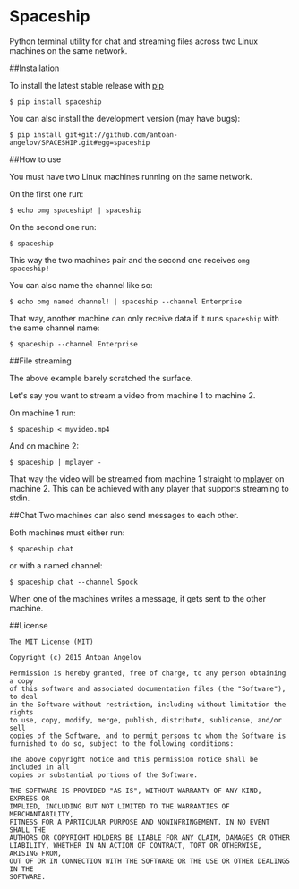 # Spaceship
Python terminal utility for chat and streaming files across two Linux machines on the same network.

##Installation

To install the latest stable release with [pip](https://pip.pypa.io/en/stable/)
```
$ pip install spaceship
```

You can also install the development version (may have bugs):
```
$ pip install git+git://github.com/antoan-angelov/SPACESHIP.git#egg=spaceship
```

##How to use

You must have two Linux machines running on the same network.

On the first one run:
```
$ echo omg spaceship! | spaceship
```

On the second one run:
```
$ spaceship
```

This way the two machines pair and the second one receives `omg spaceship!`

You can also name the channel like so:
```
$ echo omg named channel! | spaceship --channel Enterprise
```

That way, another machine can only receive data if it runs `spaceship` with the same channel name:
```
$ spaceship --channel Enterprise
```

##File streaming

The above example barely scratched the surface.

Let's say you want to stream a video from machine 1 to machine 2.

On machine 1 run:
```
$ spaceship < myvideo.mp4
```

And on machine 2:
```
$ spaceship | mplayer -
```

That way the video will be streamed from machine 1 straight to [mplayer](https://www.mplayerhq.hu/) on machine 2. 
This can be achieved with any player that supports streaming to stdin.

##Chat
Two machines can also send messages to each other.

Both machines must either run:
```
$ spaceship chat
```

or with a named channel:
```
$ spaceship chat --channel Spock
```

When one of the machines writes a message, it gets sent to the other machine.

##License
```
The MIT License (MIT)

Copyright (c) 2015 Antoan Angelov

Permission is hereby granted, free of charge, to any person obtaining a copy
of this software and associated documentation files (the "Software"), to deal
in the Software without restriction, including without limitation the rights
to use, copy, modify, merge, publish, distribute, sublicense, and/or sell
copies of the Software, and to permit persons to whom the Software is
furnished to do so, subject to the following conditions:

The above copyright notice and this permission notice shall be included in all
copies or substantial portions of the Software.

THE SOFTWARE IS PROVIDED "AS IS", WITHOUT WARRANTY OF ANY KIND, EXPRESS OR
IMPLIED, INCLUDING BUT NOT LIMITED TO THE WARRANTIES OF MERCHANTABILITY,
FITNESS FOR A PARTICULAR PURPOSE AND NONINFRINGEMENT. IN NO EVENT SHALL THE
AUTHORS OR COPYRIGHT HOLDERS BE LIABLE FOR ANY CLAIM, DAMAGES OR OTHER
LIABILITY, WHETHER IN AN ACTION OF CONTRACT, TORT OR OTHERWISE, ARISING FROM,
OUT OF OR IN CONNECTION WITH THE SOFTWARE OR THE USE OR OTHER DEALINGS IN THE
SOFTWARE.
```
